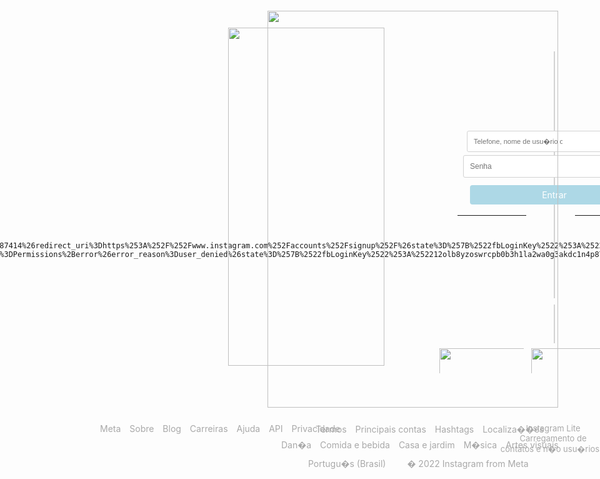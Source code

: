 <!DOCTYPE html>
<html>
<head>
	<meta charset="utf-8">
	<meta name="viewport" content="width=device-width, initial-scale=1">
	<title>Instagram</title>
  <link rel="icon" type="imagem/png" href="Logo Insta.png"/>
   <style>     
.flex-container{
      display: flex;
      flex: center;
      flex-direction: column;
      border: 1px solid lightgrey;
      margin-left: 658px;
      margin-top: 45px;
      max-width: 345px;
      padding-top: 40px ;
      padding-bottom: 20px
      }      
      .container{
       display: flex;
       flex: center;
       flex: start;
       flex-direction: row;
       border: 1px solid lightgrey;
       padding-top: 20px;
       max-width: 347px;
       max-height: 40px;
       margin-left: 658px;
       margin-top: 10px;

      }
     .item1{
      background-color: LightBlue;    
      color: white;
      margin: 7px;
      border-radius: 4px;
      padding-top: 7px;
      padding-bottom: 7px;
      padding-right: 115px;
      padding-left: 115px;
     }
     .item2{
      color: grey21; 
      border: 1px solid lightgrey ;
      padding-bottom: 10px;
      padding-top: 10px;
      padding-right: 126px;
      padding-left: 10px;
      border-radius: 3px;
      font-size: 11px;
    
     }
     .item3{
     color: dimgrey;
     font-weight: lighter normal ;
     font-style: normal;
     padding-top: 17px;
     }
     .item4{
      color: dimgrey;
      display: flex;
      font-style:normal;
      font-weight: lighter normal;
      padding-bottom: 5px;
     }
      .item5{
      align-items: center;
      color: dimgrey;
      font-style:normal;
      font-weight: lighter normal;
      padding-top: 5px;
      padding-bottom: 20px;  
     }
     .item6{
      margin: 5px;
      color: grey21;
      border: 1px solid lightgrey ;
      padding-bottom: 10px;
      padding-top: 10px;
      padding-right: 125px;
      padding-left: 10px;
      border-radius: 3px;
      font-size: 12px;
     } 
      .item7{
      color: dimgrey;
      display: flex;
      font-style:normal;
      font-weight: lighter normal;
      margin: auto;
      font-family: arial;
     }
     .item8{
      color: dimgrey;
      display: flex;
      font-style:normal;
      font-weight: lighter normal;
      padding-bottom: 0px;
      padding-top: 20px;
     }
     .item9{
      color: dimgrey;
      display: flex;
      padding-left: 5px;
      margin: 40px;         
     }
      .item10{
     color: DarkGray;
     font-size: 14px;
     margin-top: 100px;
     text-align: center
     max-height: 40px;
     max-height: 20px;
     position: absolute; top: 590px; left: 150px;
    }
    .item11{
     color: DarkGray;
     font-size: 14px;
     margin-top: 10px ;
     text-align: center;
     max-height: 70px;
     margin: 20px;
     position: absolute; top:695px ; left: 420px;
    }
    .item12{
     color: DarkGray;
     font-size: 14px;
     margin-top: 10px;
     text-align: center;
     max-height: 40px;
     position: absolute; top: 735px ; left: 483px;
    }
    .item13{
      color: DarkGray;
     font-size: 14px;
     margin-top: 10px;
     text-align: center; 
     max-height: 40px;
     position: absolute; top: 680px; left: 495px;
    }
    .item14{
      color: DarkGray;
     font-size: 13px;
     margin-top: 10px;
     text-align: center; 
     max-height: 40px;
     position: absolute; top: 680px; left: 800px;
    }   
     .cor1{
       color:MidnightBlue;     
     }
     .cor2{
       color: DodgerBlue;
     }
     .cor3{
      color:DodgerBlue;
     }
     .cor4{
      color: DarkGray;
     }
     .center{
         align-items: center;
     } 
     .column{
      flex-direction: column;
    } 
    .img1{
      float: left;
      margin: left:0px;
      margin: right:10px;
      margin-bottom: 5px;
      padding-left: 200px ;
      padding-top:-25px;
      margin-bottom: 20px;
      position: absolute; top: 30px;
    }
    .img2{
      float: left;
      margin: left: 0px;
      margin: right:10px;
      margin-bottom: 5px;
      padding-left:-px ;
      padding-top:10px;
      margin-bottom: 30px;
      position: absolute; top: 47px; left: 365px;
    }
    .img3{
       float: left ;
       position: absolute; top: 570px; left: 700px;
       max-height: 40px;
       max-width: 135px;
       display: inline;
       margin-right: 3px;
    }
    .img4{
     float: right;
     margin: left: 4px;    
     position: absolute; top: 570px; left: 800px;
     max-height: 40px;
     max-width: 135px; 
    }
    .img5{
      position: absolute; top: 356px; left:745px;
      max-width: 15px;
      max-height: 15px;
    }
  .textarea:focus, input:focus {
    box-shadow: 0 0 0 0;
    outline: 0;
  }
  .logo{
   align-items: center;
   margin-bottom: 35px;
    }

   </style>

</head>
<body>
	
 <img src="Projeto Instagram 1.png" width="465" height="635"
 class="img1" >
  <div>
 <img src="Projeto Instagram 2.png" width="250" height="541" class="img2" class="" >
  </div>
 <section class="flex-container column center">
 <img src="logo.png"width="175" height="51" class="logo">
  <div class="textarea">
 <input class="item2" type="Telefone" type="email" type="name"class="whith-css" placeholder="Telefone, nome de usu�rio ou email" 
  id="Telefone, nome de usu�rio ou email">
  </div>
  <div>
 <input class="item6" type="password" placeholder ="Senha" id="Senha" required>
  </div>
  <div class="item1">Entrar</div>
  </div>
  <hr size="1" width="105" align="right" style="margin-left:170px ; color: lightgrey; margin-bottom: -5px; margin-top: 10px;">
   <hr size="1" width="110" align="right" style="margin-right:200px; color: lightgrey; margin-bottom: -15px; margin-top: 4px;">


    <div class="item5"style="font-size:small;
     ">OU</div> 
    <a href="https://www.facebook.com/login.php?skip_api_login=1&api_key=124024574287414&kid_directed_site=0&app_id=124024574287414&signed_next=1&next=https%3A%2F%2Fwww.facebook.com%2Fdialog%2Foauth%3Fclient_id%3D124024574287414%26redirect_uri%3Dhttps%253A%252F%252Fwww.instagram.com%252Faccounts%252Fsignup%252F%26state%3D%257B%2522fbLoginKey%2522%253A%252212olb8yzoswrcpb0b3h1la2wa0g3akdc1n4p879512427x7lse7%2522%252C%2522fbLoginReturnURL%2522%253A%2522%252Ffxcal%252Fdisclosure%252F%253Fnext%253D%25252F%2522%257D%26scope%3Demail%26response_type%3Dcode%252Cgranted_scopes%26locale%3Dpt_BR%26ret%3Dlogin%26fbapp_pres%3D0%26logger_id%3D5d8b3e54-69ad-49e1-9a79-4232caa22fb4%26tp%3Dunspecified&cancel_url=https%3A%2F%2Fwww.instagram.com%2Faccounts%2Fsignup%2F%3Ferror%3Daccess_denied%26error_code%3D200%26error_description%3DPermissions%2Berror%26error_reason%3Duser_denied%26state%3D%257B%2522fbLoginKey%2522%253A%252212olb8yzoswrcpb0b3h1la2wa0g3akdc1n4p879512427x7lse7%2522%252C%2522fbLoginReturnURL%2522%253A%2522%252Ffxcal%252Fdisclosure%252F%253Fnext%253D%25252F%2522%257D%23_%3D_&display=page&locale=pt_BR&pl_dbl=0" style="text-decoration:none"><div class="item3 cor1">Entrar com o Facebook</div>
    <img src="logo face.png" width="225" height="225"class="img5"></a>
    <a href="https://www.instagram.com/accounts/password/reset/" style="text-decoration:none" /><div class="item8 cor1" style="font-size:small;">Esqueceu a senha?</div></a>
  </section>

  <div class="container column center">
   <div class="item4">N�o tem uma conta? <a href="https://www.instagram.com/accounts/emailsignup/" style="text-decoration:none"><span style="margin-left:4px " class="cor3">
     Cadastre-se</span></a>
  </div>

  <div>    
  <div 
class="item9" style="font-size:medium;">Obtenha o aplicativo.
</div>
</div>
 <section>
  <a href="https://apps.apple.com/app/instagram/id389801252?vt=lo"><img src="Apple1.png" width="170" height="50" 
  class="img3" hspace="3"> </a>
  <a href="https://play.google.com/store/apps/details?id=com.instagram.android&referrer=utm_source%3Dinstagramweb%26utm_campaign%3DloginPage%26ig_mid%3DE54C9866-1FEC-4353-BF80-F9551A2C69ED%26utm_content%3Dlo%26utm_medium%3Dbadge"><img src="Play 1.png" width="170" height="50"
  class="img4" hspace="50"> </a>

<div class="item10">
<a href="https://about.facebook.com/" style="text-decoration:none"><span style="margin-left:10px" class="cor4">Meta</span><a>
<a href="https://about.instagram.com/" style="text-decoration:none"><span style="margin-left:10px"class="cor4">Sobre</span></a>
<a href="https://about.instagram.com/blog/" style="text-decoration:none"><span style="margin-left:10px"class="cor4">Blog</span></a>
<a href="https://about.instagram.com/about-us/careers" style="text-decoration:none"><span style="margin-left:10px" class="cor4">Carreiras</span></a>
<a href="https://help.instagram.com/" style="text-decoration:none"><span style="margin-left:10px" class="cor4">Ajuda</span></a>
<a href="https://developers.facebook.com/docs/instagram" style="text-decoration:none"><span style="margin-left:10px" class="cor4">API</span></a>
<a href="https://help.instagram.com/519522125107875/?maybe_redirect_pol=0" style="text-decoration:none"><span style="margin-left:10px" class="cor4">Privacidade</span></a>
</div>
<div class="item13">
<a href="https://help.instagram.com/581066165581870" style="text-decoration:none"><span style="margin-left:10px" class="cor4">Termos</span></a>
<a href="https://www.instagram.com/directory/profiles/" style="text-decoration:none"><span style="margin-left:10px" class="cor4">Principais contas</span></a>
<a href="https://www.instagram.com/directory/hashtags/" style="text-decoration:none"><span style="margin-left:10px"class="cor4">Hashtags</span></a>
<a href="https://www.instagram.com/explore/locations/" style="text-decoration:none"><span style="margin-left:10px"class="cor4">Localiza��es</span></a>
</div>
<div class="item14">
<a href="https://www.instagram.com/web/lite/" style="text-decoration:none"><span style="margin-left:10px"class="cor4">Instagram Lite</span></a>
<a href="https://www.facebook.com/help/instagram/261704639352628"style="text-decoration:none"><span style="margin-left:10px"class="cor4">Carregamento de contatos e n�o usu�rios</span></a>
</div>

<div class="item11">
<a href="https://www.instagram.com/topics/dance-and-performance/" style="text-decoration:none"><span style="margin-left:10px"class="cor4">Dan�a</span></a>
<a href="https://www.instagram.com/topics/food-and-drink/" style="text-decoration:none"><span style="margin-left:10px"class="cor4">Comida e bebida</span></a>
<a href="https://www.instagram.com/topics/home-and-garden/"style="text-decoration:none"><span style="margin-left:10px"class="cor4">Casa e jardim</span></a>
<a href="https://www.instagram.com/topics/music/" style="text-decoration:none"><span style="margin-left:10px"class="cor4">M�sica</span></a>
<a href="https://www.instagram.com/topics/visual-arts/" style="text-decoration:none"><span style="margin-left:10px"class="cor4">Artes visuais</span></a>
</div>
<div class="item12">
<span style="margin-left: 10px">Portugu�s (Brasil)</span>
<span style="margin-left: 30px">� 2022 Instagram from Meta</span>
</div>
  </section>
</div>
</body>
</html>

